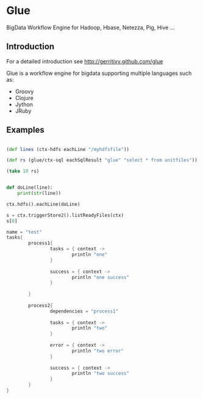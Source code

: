 Glue
====

BigData Workflow Engine for Hadoop, Hbase, Netezza, Pig, Hive ...


Introduction
------------



For a detailed introduction see http://gerritjvv.github.com/glue


Glue is a workflow engine for bigdata supporting multiple languages such as:

* Groovy
* Clojure
* Jython
* JRuby


Examples
-------

```clojure

(def lines (ctx-hdfs eachLine "/myhdfsfile"))

(def rs (glue/ctx-sql eachSqlResult "glue" "select * from unitfiles"))

(take 10 rs)

```

```python

def doLine(line):
    print(str(line))

ctx.hdfs().eachLine(doLine)

s = ctx.triggerStore2().listReadyFiles(ctx)
s[0]


```


```groovy
name = "test"
tasks{
        process1{
                tasks = { context ->
                        println "one"
                }
                
                success = { context ->
                        println "one success"
                }
                
        }
        
        process2{
                dependencies = "process1"
                
                tasks = { context ->
                        println "two"
                }
                
                error = { context ->
                        println "two error"
                }
                
                success = { context ->
                        println "two success"
                }
        }
}
```
